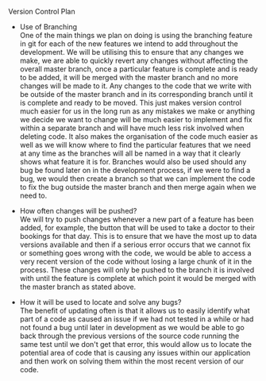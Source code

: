 Version Control Plan

- Use of Branching  
One of the main things we plan on doing is using the branching feature in git for each of the new features we intend to add throughout the development. We will be utilising this to ensure that any changes we make, we are able to quickly revert any changes without affecting the overall master branch, once a particular feature is complete and is ready to be added, it will be merged with the master branch and no more changes will be made to it. Any changes to the code that we write with be outside of the master branch and in its corresponding branch until it is complete and ready to be moved. This just makes version control much easier for us in the long run as any mistakes we make or anything we decide we want to change will be much easier to implement and fix within a separate branch and will have much less risk involved when deleting code. It also makes the organisation of the code much easier as well as we will know where to find the particular features that we need at any time as the branches will all be named in a way that it clearly shows what feature it is for. Branches would also be used should any bug be found later on in the development process, if we were to find a bug, we would then create a branch so that we can implement the code to fix the bug outside the master branch and then merge again when we need to.

- How often changes will be pushed?  
We will try to push changes whenever a new part of a feature has been added, for example, the button that will be used to take a doctor to their bookings for that day. This is to ensure that we have the most up to data versions available and then if a serious error occurs that we cannot fix or something goes wrong with the code, we would be able to access a very recent version of the code without losing a large chunk of it in the process. These changes will only be pushed to the branch it is involved with until the feature is complete at which point it would be merged with the master branch as stated above. 

-  How it will be used to locate and solve any bugs?  
The benefit of updating often is that it allows us to easily identify what part of a code as caused an issue if we had not tested in a while or had not found a bug until later in development as we would be able to go back through the previous versions of the source code running the same test until we don't get that error, this would allow us to locate the potential area of code that is causing any issues within our application and then work on solving them within the most recent version of our code.
